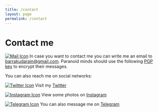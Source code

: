 ```yaml
---
title: /contact
layout: page
permalink: /contact
---
```


# Contact me

[![Mail Icon](https://user-images.githubusercontent.com/29839832/127226606-7607e094-f92a-474a-ad5f-9576e51b380c.png)](mailto:barrakudarain@gmail.com)
In case you want to contact me you can write me an email to <barrakudarain@gmail.com>.
Paranoid minds should use the following [PGP key](https://pgp.mit.edu/pks/lookup?op=get&search=0xDB1D1D08E6457C07) to encrypt their messages.

You can also reach me on social networks:

[![Twitter Icon](https://user-images.githubusercontent.com/29839832/127227061-f53bb309-8462-4eaf-8d41-0b4618b294b0.png)](https://twitter.com/BaRRaKudaRain)
Visit my [Twitter](https://twitter.com/BaRRaKudaRain)

[![Instagram Icon](https://user-images.githubusercontent.com/29839832/127227665-9fe22a59-e485-444e-ad3c-16f13ffab4bb.png)](https://www.instagram.com/barrakudarain_a.k.a_nm/)
View some photos on [Instagram](https://www.instagram.com/barrakudarain_a.k.a_nm/) 

[![Telegram Icon](https://user-images.githubusercontent.com/29839832/127227845-5277b12a-9aab-48e5-954f-d1d50ebeef13.png)](https://t.me/BaRRaKudaRain)
You can also message me on [Telegram](https://t.me/BaRRaKudaRain)
